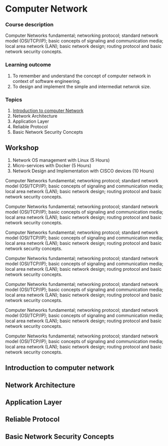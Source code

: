 # Computer Network
### Course description
Computer Networks fundamental; networking protocol; standard network model (OSI/TCP/IP); basic concepts of signaling and communication media; local area network (LAN); basic network design; routing protocol and basic network security concepts.
### Learning outcome
1.  To remember and understand the concept of computer network in context of software engineering.
2. To design and implement the simple and intermediat netwrok size. 

### Topics
1. [Introduction to computer Network](#introduction-to-computer-network)
2. Network Architecture
3. Application Layer
4. Reliable Protocol
5. Basic Network Security Concepts

## Workshop
1. Network OS management with Linux (5 Hours)
2. Micro-services with Docker (5 Hours)
3. Network Design and Implementation with CISCO devices (10 Hours)

Computer Networks fundamental; networking protocol; standard network model (OSI/TCP/IP); basic concepts of signaling and communication media; local area network (LAN); basic network design; routing protocol and basic network security concepts.

Computer Networks fundamental; networking protocol; standard network model (OSI/TCP/IP); basic concepts of signaling and communication media; local area network (LAN); basic network design; routing protocol and basic network security concepts.

Computer Networks fundamental; networking protocol; standard network model (OSI/TCP/IP); basic concepts of signaling and communication media; local area network (LAN); basic network design; routing protocol and basic network security concepts.

Computer Networks fundamental; networking protocol; standard network model (OSI/TCP/IP); basic concepts of signaling and communication media; local area network (LAN); basic network design; routing protocol and basic network security concepts.

Computer Networks fundamental; networking protocol; standard network model (OSI/TCP/IP); basic concepts of signaling and communication media; local area network (LAN); basic network design; routing protocol and basic network security concepts.

Computer Networks fundamental; networking protocol; standard network model (OSI/TCP/IP); basic concepts of signaling and communication media; local area network (LAN); basic network design; routing protocol and basic network security concepts.

Computer Networks fundamental; networking protocol; standard network model (OSI/TCP/IP); basic concepts of signaling and communication media; local area network (LAN); basic network design; routing protocol and basic network security concepts.

## Introduction to computer network 
## Network Architecture
## Application Layer
## Reliable Protocol
## Basic Network Security Concepts
